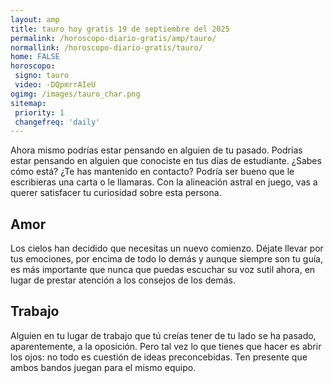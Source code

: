 ```yaml
---
layout: amp
title: tauro hoy gratis 19 de septiembre del 2025 
permalink: /horoscopo-diario-gratis/amp/tauro/
normallink: /horoscopo-diario-gratis/tauro/
home: FALSE
horoscopo:
 signo: tauro
 video: -DQpmrrAIeU
ogimg: /images/tauro_char.png
sitemap:
 priority: 1
 changefreq: 'daily'
---
```



Ahora mismo podrías estar pensando en alguien de tu pasado. Podrías estar pensando en alguien que conociste en tus días de estudiante. ¿Sabes cómo está? ¿Te has mantenido en contacto? Podría ser bueno que le escribieras una carta o le llamaras. Con la alineación astral en juego, vas a querer satisfacer tu curiosidad sobre esta persona.

## Amor

Los cielos han decidido que necesitas un nuevo comienzo. Déjate llevar por tus emociones, por encima de todo lo demás y aunque siempre son tu guía, es más importante que nunca que puedas escuchar su voz sutil ahora, en lugar de prestar atención a los consejos de los demás.

## Trabajo

Alguien en tu lugar de trabajo que tú creías tener de tu lado se ha pasado, aparentemente, a la oposición. Pero tal vez lo que tienes que hacer es abrir los ojos: no todo es cuestión de ideas preconcebidas. Ten presente que ambos bandos juegan para el mismo equipo.